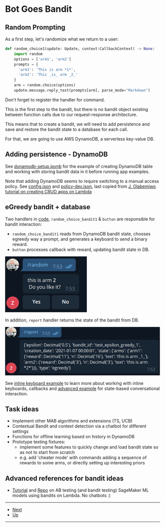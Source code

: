 # Bot Goes Bandit

## Random Prompting
As a first step, let's randomize what we return to a user:

```python
def random_choice1(update: Update, context:CallbackContext) -> None:
    import random
    options = ['arm1', 'arm2']
    prompts = {
      'arm1': 'This is arm *1*',
      'arm2': 'This _is_ arm _2_'
    }
    arm = random.choice(options)
    update.message.reply_text(prompts[arm], parse_mode="Markdown")
```

Don't forget to register the handler for command.

This is the first step to the bandit, but there is no bandit object existing between function calls due to our request-response architecture.

This means that to create a bandit, we will need to add persistence and save and restore the bandit state to a database for each call.

For that, we are going to use AWS DynamoDB, a serverless key-value DB.

## Adding persistence - DynamoDB

See [dynamodb-setup.ipynb](dynamodb-setup.ipynb) for the example of creating DynamoDB table and working with storing bandit data in it before running app examples.

Note that adding DynamoDB seems to require switching to a manual access policy. See [config.json](../tg-bandits/.chalice/config.json) and [policy-dev.json](../tg-bandits/.chalice/policy-dev.json), last copied from [J. Olabemiwo tutorial on creating CRUD apps on Lambda](https://auth0.com/blog/how-to-create-crud-rest-api-with-aws-chalice/)

## eGreedy bandit + database

Two handlers in [code](../tg-bandits/app.py), `random_choice_bandit1` & `button` are responsible for bandit interaction:

- `random_choice_bandit1` reads from DynamoDB bandit state, chooses egreedy way a prompt, and generates a keyboard to send a binary reward.
- `button` processes callback with reward, updating bandit state in DB.

![prompt and buttons](fig/050-001.png)

In addition, `report` handler returns the state of the bandit from DB.

![prompt and buttons](fig/050-002.png)

See [inline keyboard example](https://github.com/python-telegram-bot/python-telegram-bot/blob/master/examples/inlinekeyboard.py) to learn more about working with inline keyboards,
callbacks and [advanced example](https://github.com/python-telegram-bot/python-telegram-bot/blob/master/examples/inlinekeyboard2.py) for state-based conversational interaction.

## Task ideas

- Implement other MAB algorithms and extensions (TS, UCB)
- Contextual Bandit and context detection via a chatbot for different settings
- Functions for offline learning based on history in DynamoDB
- Prototype texting fixtures: 
    - implement some features to quickly change and load bandit state so as not to start from scratch
    - e.g. add 'cheater mode' with commands adding a sequence of rewards to some arms, or directly setting up interesting priors


## Advanced references for bandit ideas

- [Tutorial](https://aws.amazon.com/blogs/machine-learning/dynamic-a-b-testing-for-machine-learning-models-with-amazon-sagemaker-mlops-projects/) and [Repo](https://github.com/aws-samples/amazon-sagemaker-ab-testing-pipeline) on AB testing (and bandit testing) SageMaker ML models using bandits on Lambda. No chatbots :)

--- 

* [Next](060nextsteps.md)
* [Up](../README.md)

---